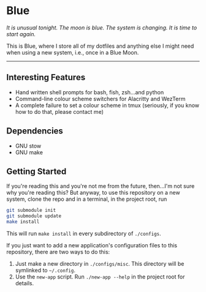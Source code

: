 # Blue

*It is unusual tonight. The moon is blue. The system is changing. It is time 
to start again.*

This is Blue, where I store all of my dotfiles and anything else I might 
need when using a new system, i.e., once in a Blue Moon.

---

## Interesting Features

- Hand written shell prompts for bash, fish, zsh...and python 
- Command-line colour scheme switchers for Alacritty and WezTerm
- A complete failure to set a colour scheme in tmux (seriously, if you know 
  how to do that, please contact me)

## Dependencies

- GNU stow
- GNU make

## Getting Started

If you're reading this and you're not me from the future, then...I'm not 
sure why you're reading this? But anyway, to use this repository on a new 
system, clone the repo and in a terminal, in the project root, run
```bash
git submodule init
git submodule update
make install
```
This will run `make install` in every subdirectory of `./configs`.

If you just want to add a new application's configuration files to this 
repository, there are two ways to do this:
1. Just make a new directory in `./configs/misc`. This directory will be 
   symlinked to `~/.config`.
2. Use the `new-app` script. Run `./new-app --help` in the project root for 
   details.
